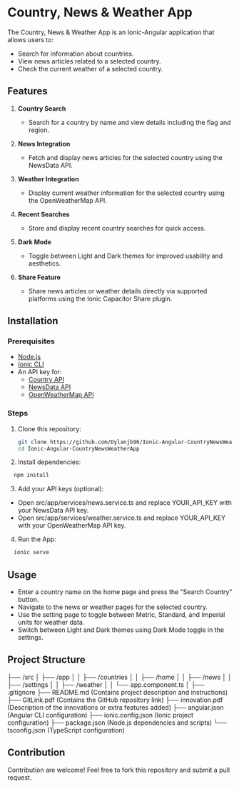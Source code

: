 # Country, News & Weather App

The Country, News & Weather App is an Ionic-Angular application that allows users to:
- Search for information about countries.
- View news articles related to a selected country.
- Check the current weather of a selected country.

## Features

1. **Country Search**
   - Search for a country by name and view details including the flag and region.

2. **News Integration**
   - Fetch and display news articles for the selected country using the NewsData API.

3. **Weather Integration**
   - Display current weather information for the selected country using the OpenWeatherMap API.

4. **Recent Searches**
   - Store and display recent country searches for quick access.

5. **Dark Mode**
   - Toggle between Light and Dark themes for improved usability and aesthetics.

6. **Share Feature**
   - Share news articles or weather details directly via supported platforms using the Ionic Capacitor Share plugin.

## Installation

### Prerequisites
- [Node.js](https://nodejs.org/)
- [Ionic CLI](https://ionicframework.com/docs/cli/installation)
- An API key for:
  - [Country API](https://restcountries.com/#endpoints-name)
  - [NewsData API](https://newsdata.io/)
  - [OpenWeatherMap API](https://openweathermap.org/)

### Steps
1. Clone this repository:
   ```bash
   git clone https://github.com/Dylanjb96/Ionic-Angular-CountryNewsWeatherApp.git
   cd Ionic-Angular-CountryNewsWeatherApp

2. Install dependencies:
 ```bash
   npm install
```
3. Add your API keys (optional):
- Open src/app/services/news.service.ts and replace YOUR_API_KEY with your NewsData API key.
- Open src/app/services/weather.service.ts and replace YOUR_API_KEY with your OpenWeatherMap API key.

4. Run the App:
 ```bash
   ionic serve
   ```

## Usage
- Enter a country name on the home page and press the "Search Country" button.
- Navigate to the news or weather pages for the selected country.
- Use the setting page to toggle between Metric, Standard, and Imperial units for weather data.
- Switch between Light and Dark themes using Dark Mode toggle in the settings.

## Project Structure
├── /src
│   ├── /app
│   │   ├── /countries
│   │   ├── /home
│   │   ├── /news
│   │   ├── /settings
│   │   ├── /weather
│   │   └── app.component.ts
│
├── .gitignore
├── README.md (Contains project description and instructions)
├── GitLink.pdf (Contains the GitHub repository link)
├── innovation.pdf (Description of the innovations or extra features added)
├── angular.json (Angular CLI configuration)
├── ionic.config.json (Ionic project configuration)
├── package.json (Node.js dependencies and scripts)
└── tsconfig.json (TypeScript configuration)


## Contribution
Contribution are welcome! Feel free to fork this repository and submit a pull request. 

